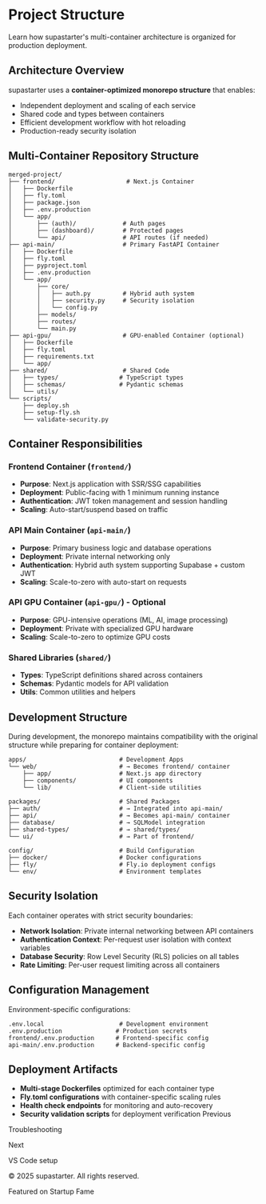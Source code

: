 # Project Structure

Learn how supastarter's multi-container architecture is organized for production deployment.

## Architecture Overview

supastarter uses a **container-optimized monorepo structure** that enables:
- Independent deployment and scaling of each service
- Shared code and types between containers
- Efficient development workflow with hot reloading
- Production-ready security isolation

## Multi-Container Repository Structure

```
merged-project/
├── frontend/                    # Next.js Container
│   ├── Dockerfile
│   ├── fly.toml
│   ├── package.json
│   ├── .env.production
│   └── app/
│       ├── (auth)/             # Auth pages
│       ├── (dashboard)/        # Protected pages
│       └── api/                # API routes (if needed)
├── api-main/                   # Primary FastAPI Container
│   ├── Dockerfile
│   ├── fly.toml
│   ├── pyproject.toml
│   ├── .env.production
│   └── app/
│       ├── core/
│       │   ├── auth.py         # Hybrid auth system
│       │   ├── security.py     # Security isolation
│       │   └── config.py
│       ├── models/
│       ├── routes/
│       └── main.py
├── api-gpu/                    # GPU-enabled Container (optional)
│   ├── Dockerfile
│   ├── fly.toml
│   ├── requirements.txt
│   └── app/
├── shared/                     # Shared Code
│   ├── types/                 # TypeScript types
│   ├── schemas/               # Pydantic schemas
│   └── utils/
└── scripts/
    ├── deploy.sh
    ├── setup-fly.sh
    └── validate-security.py
```

## Container Responsibilities

### Frontend Container (`frontend/`)
- **Purpose**: Next.js application with SSR/SSG capabilities
- **Deployment**: Public-facing with 1 minimum running instance
- **Authentication**: JWT token management and session handling
- **Scaling**: Auto-start/suspend based on traffic

### API Main Container (`api-main/`)
- **Purpose**: Primary business logic and database operations
- **Deployment**: Private internal networking only
- **Authentication**: Hybrid auth system supporting Supabase + custom JWT
- **Scaling**: Scale-to-zero with auto-start on requests

### API GPU Container (`api-gpu/`) - Optional
- **Purpose**: GPU-intensive operations (ML, AI, image processing)
- **Deployment**: Private with specialized GPU hardware
- **Scaling**: Scale-to-zero to optimize GPU costs

### Shared Libraries (`shared/`)
- **Types**: TypeScript definitions shared across containers
- **Schemas**: Pydantic models for API validation
- **Utils**: Common utilities and helpers

## Development Structure

During development, the monorepo maintains compatibility with the original structure while preparing for container deployment:

```
apps/                          # Development Apps
└── web/                       # → Becomes frontend/ container
    ├── app/                   # Next.js app directory
    ├── components/            # UI components
    └── lib/                   # Client-side utilities

packages/                      # Shared Packages
├── auth/                      # → Integrated into api-main/
├── api/                       # → Becomes api-main/ container
├── database/                  # → SQLModel integration
├── shared-types/              # → shared/types/
└── ui/                        # → Part of frontend/

config/                        # Build Configuration
├── docker/                    # Docker configurations
├── fly/                       # Fly.io deployment configs
└── env/                       # Environment templates
```

## Security Isolation

Each container operates with strict security boundaries:

- **Network Isolation**: Private internal networking between API containers
- **Authentication Context**: Per-request user isolation with context variables
- **Database Security**: Row Level Security (RLS) policies on all tables
- **Rate Limiting**: Per-user request limiting across all containers

## Configuration Management

Environment-specific configurations:

```
.env.local                     # Development environment
.env.production               # Production secrets
frontend/.env.production      # Frontend-specific config
api-main/.env.production      # Backend-specific config
```

## Deployment Artifacts

- **Multi-stage Dockerfiles** optimized for each container type
- **Fly.toml configurations** with container-specific scaling rules
- **Health check endpoints** for monitoring and auto-recovery
- **Security validation scripts** for deployment verification
Previous

Troubleshooting

Next

VS Code setup

© 2025 supastarter. All rights reserved.

Featured on Startup Fame




